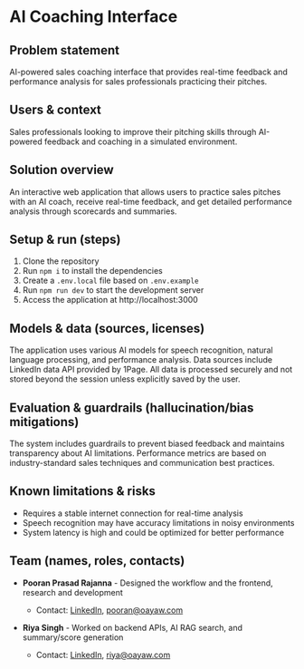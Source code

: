 # AI Coaching Interface

## Problem statement
AI-powered sales coaching interface that provides real-time feedback and performance analysis for sales professionals practicing their pitches.

## Users & context
Sales professionals looking to improve their pitching skills through AI-powered feedback and coaching in a simulated environment.

## Solution overview
An interactive web application that allows users to practice sales pitches with an AI coach, receive real-time feedback, and get detailed performance analysis through scorecards and summaries.

## Setup & run (steps)
1. Clone the repository
2. Run `npm i` to install the dependencies
3. Create a `.env.local` file based on `.env.example`
4. Run `npm run dev` to start the development server
5. Access the application at http://localhost:3000

## Models & data (sources, licenses)
The application uses various AI models for speech recognition, natural language processing, and performance analysis. Data sources include LinkedIn data API provided by 1Page. All data is processed securely and not stored beyond the session unless explicitly saved by the user.

## Evaluation & guardrails (hallucination/bias mitigations)
The system includes guardrails to prevent biased feedback and maintains transparency about AI limitations. Performance metrics are based on industry-standard sales techniques and communication best practices.

## Known limitations & risks
- Requires a stable internet connection for real-time analysis
- Speech recognition may have accuracy limitations in noisy environments
- System latency is high and could be optimized for better performance

## Team (names, roles, contacts)
- **Pooran Prasad Rajanna** - Designed the workflow and the frontend, research and development
  - Contact: [LinkedIn](https://www.linkedin.com/in/pooran/), [pooran@oayaw.com](mailto:pooran@oayaw.com)

- **Riya Singh** - Worked on backend APIs, AI RAG search, and summary/score generation
  - Contact: [LinkedIn](https://www.linkedin.com/in/riya-singh-lkdn/), [riya@oayaw.com](mailto:riya@oayaw.com)